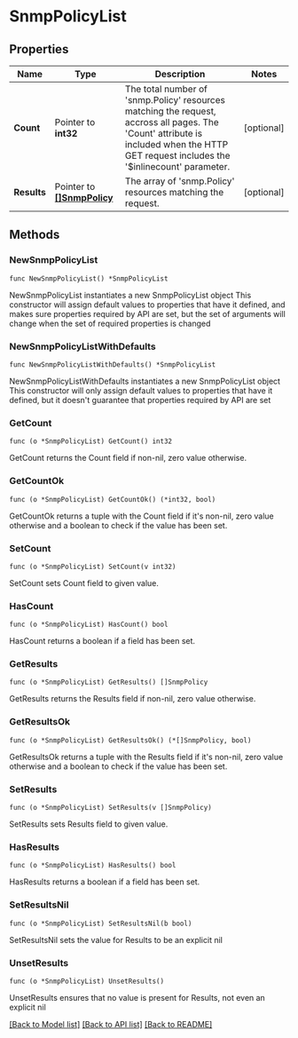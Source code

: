 # SnmpPolicyList

## Properties

Name | Type | Description | Notes
------------ | ------------- | ------------- | -------------
**Count** | Pointer to **int32** | The total number of &#39;snmp.Policy&#39; resources matching the request, accross all pages. The &#39;Count&#39; attribute is included when the HTTP GET request includes the &#39;$inlinecount&#39; parameter. | [optional] 
**Results** | Pointer to [**[]SnmpPolicy**](snmp.Policy.md) | The array of &#39;snmp.Policy&#39; resources matching the request. | [optional] 

## Methods

### NewSnmpPolicyList

`func NewSnmpPolicyList() *SnmpPolicyList`

NewSnmpPolicyList instantiates a new SnmpPolicyList object
This constructor will assign default values to properties that have it defined,
and makes sure properties required by API are set, but the set of arguments
will change when the set of required properties is changed

### NewSnmpPolicyListWithDefaults

`func NewSnmpPolicyListWithDefaults() *SnmpPolicyList`

NewSnmpPolicyListWithDefaults instantiates a new SnmpPolicyList object
This constructor will only assign default values to properties that have it defined,
but it doesn't guarantee that properties required by API are set

### GetCount

`func (o *SnmpPolicyList) GetCount() int32`

GetCount returns the Count field if non-nil, zero value otherwise.

### GetCountOk

`func (o *SnmpPolicyList) GetCountOk() (*int32, bool)`

GetCountOk returns a tuple with the Count field if it's non-nil, zero value otherwise
and a boolean to check if the value has been set.

### SetCount

`func (o *SnmpPolicyList) SetCount(v int32)`

SetCount sets Count field to given value.

### HasCount

`func (o *SnmpPolicyList) HasCount() bool`

HasCount returns a boolean if a field has been set.

### GetResults

`func (o *SnmpPolicyList) GetResults() []SnmpPolicy`

GetResults returns the Results field if non-nil, zero value otherwise.

### GetResultsOk

`func (o *SnmpPolicyList) GetResultsOk() (*[]SnmpPolicy, bool)`

GetResultsOk returns a tuple with the Results field if it's non-nil, zero value otherwise
and a boolean to check if the value has been set.

### SetResults

`func (o *SnmpPolicyList) SetResults(v []SnmpPolicy)`

SetResults sets Results field to given value.

### HasResults

`func (o *SnmpPolicyList) HasResults() bool`

HasResults returns a boolean if a field has been set.

### SetResultsNil

`func (o *SnmpPolicyList) SetResultsNil(b bool)`

 SetResultsNil sets the value for Results to be an explicit nil

### UnsetResults
`func (o *SnmpPolicyList) UnsetResults()`

UnsetResults ensures that no value is present for Results, not even an explicit nil

[[Back to Model list]](../README.md#documentation-for-models) [[Back to API list]](../README.md#documentation-for-api-endpoints) [[Back to README]](../README.md)


